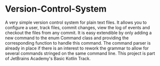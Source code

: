 # Version-Control-System
A very simple version control system for plain text files. It allows you to configure a user, track files, commit changes, view the log of events and checkout the files from any commit. It is easy extendible by only adding a new command to the enum Command class and providing the corresponding function to handle this command. The command parser is already in place if there is an interest to rework the grammar to allow for several commands stringed on the same command line. This project is part of JetBrains Academy's Basic Kotlin Track.
